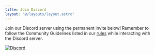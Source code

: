 ```yaml
---
title: Join Discord
layout: "@/layouts/layout.astro"
---
```

Join our Discord server using the permanent invite below! Remember to follow the Community Guidelines listed in our [rules](/rules) while interacting with the Discord server.

[![Discord](/badges/discordserver.gif)](https://discord.gg/WEm5MDUXbr)